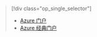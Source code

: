 > [!div class="op_single_selector"]
> * [Azure 门户](../articles/storage/storage-create-storage-account.md)
> * [Azure 经典门户](../articles/storage/storage-create-storage-account-classic-portal.md)
> 
> 

<!---HONumber=AcomDC_0921_2016-->